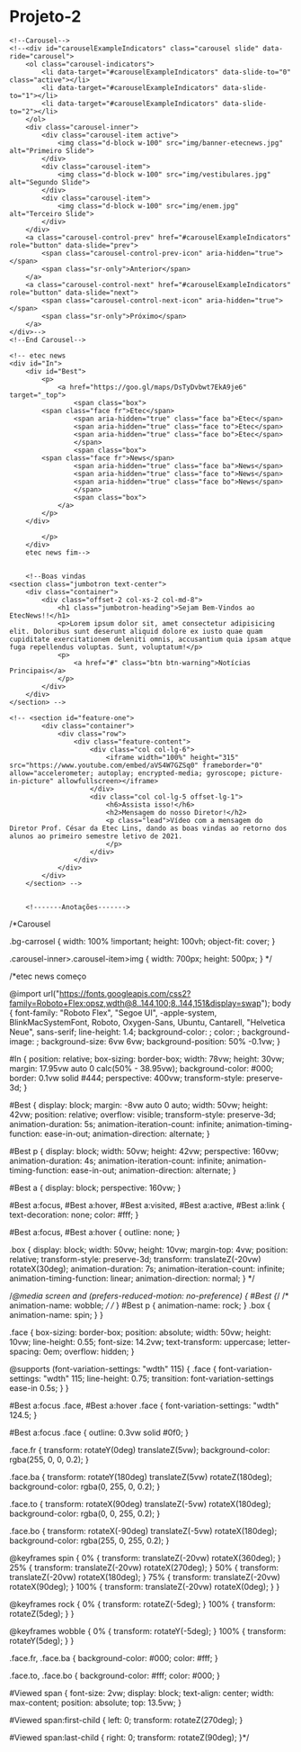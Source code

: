 # Projeto-2

<!----------------------Anotações------------------------>

    <!--Carousel-->
    <!--<div id="carouselExampleIndicators" class="carousel slide" data-ride="carousel">
        <ol class="carousel-indicators">
            <li data-target="#carouselExampleIndicators" data-slide-to="0" class="active"></li>
            <li data-target="#carouselExampleIndicators" data-slide-to="1"></li>
            <li data-target="#carouselExampleIndicators" data-slide-to="2"></li>
        </ol>
        <div class="carousel-inner">
            <div class="carousel-item active">
                <img class="d-block w-100" src="img/banner-etecnews.jpg" alt="Primeiro Slide">
            </div>
            <div class="carousel-item">
                <img class="d-block w-100" src="img/vestibulares.jpg" alt="Segundo Slide">
            </div>
            <div class="carousel-item">
                <img class="d-block w-100" src="img/enem.jpg" alt="Terceiro Slide">
            </div>
        </div>
        <a class="carousel-control-prev" href="#carouselExampleIndicators" role="button" data-slide="prev">
            <span class="carousel-control-prev-icon" aria-hidden="true"></span>
            <span class="sr-only">Anterior</span>
        </a>
        <a class="carousel-control-next" href="#carouselExampleIndicators" role="button" data-slide="next">
            <span class="carousel-control-next-icon" aria-hidden="true"></span>
            <span class="sr-only">Próximo</span>
        </a>
    </div>-->
    <!--End Carousel-->

    <!-- etec news
    <div id="In">
        <div id="Best">
            <p>
                <a href="https://goo.gl/maps/DsTyDvbwt7EkA9je6" target="_top">
                    <span class="box">
            <span class="face fr">Etec</span>
                    <span aria-hidden="true" class="face ba">Etec</span>
                    <span aria-hidden="true" class="face to">Etec</span>
                    <span aria-hidden="true" class="face bo">Etec</span>
                    </span>
                    <span class="box">
            <span class="face fr">News</span>
                    <span aria-hidden="true" class="face ba">News</span>
                    <span aria-hidden="true" class="face to">News</span>
                    <span aria-hidden="true" class="face bo">News</span>
                    </span>
                    <span class="box">
                </a>
            </p>
        </div>
        
            </p>
        </div>
        etec news fim-->


        <!--Boas vindas
    <section class="jumbotron text-center">
        <div class="container">
            <div class="offset-2 col-xs-2 col-md-8">
                <h1 class="jumbotron-heading">Sejam Bem-Vindos ao EtecNews!!</h1>
                <p>Lorem ipsum dolor sit, amet consectetur adipisicing elit. Doloribus sunt deserunt aliquid dolore ex iusto quae quam cupiditate exercitationem deleniti omnis, accusantium quia ipsam atque fuga repellendus voluptas. Sunt, voluptatum!</p>
                <p>
                    <a href="#" class="btn btn-warning">Notícias Principais</a>
                </p>
            </div>
        </div>
    </section> -->

    <!-- <section id="feature-one">
            <div class="container">
                <div class="row">
                    <div class="feature-content">
                        <div class="col col-lg-6">
                            <iframe width="100%" height="315" src="https://www.youtube.com/embed/aVS4W7GZSq0" frameborder="0" allow="accelerometer; autoplay; encrypted-media; gyroscope; picture-in-picture" allowfullscreen></iframe>
                        </div>
                        <div class="col col-lg-5 offset-lg-1">
                            <h6>Assista isso!</h6>
                            <h2>Mensagem do nosso Diretor!</h2>
                            <p class="lead">Vídeo com a mensagem do Diretor Prof. César da Etec Lins, dando as boas vindas ao retorno dos alunos ao primeiro semestre letivo de 2021.
                            </p>
                        </div>
                    </div>
                </div>
            </div>
        </section> -->


        <!-------Anotações------->
/*Carousel

.bg-carrosel {
    width: 100% !important;
    height: 100vh;
    object-fit: cover;
}

.carousel-inner>.carousel-item>img {
    width: 700px;
    height: 500px;
} */

/*etec news começo

@import url("https://fonts.googleapis.com/css2?family=Roboto+Flex:opsz,wdth@8..144,100;8..144,151&display=swap");
body {
    font-family: "Roboto Flex", "Segoe UI", -apple-system, BlinkMacSystemFont, Roboto, Oxygen-Sans, Ubuntu, Cantarell, "Helvetica Neue", sans-serif;
    line-height: 1.4;
    background-color: ;
    color: ;
    background-image: ;
    background-size: 6vw 6vw;
    background-position: 50% -0.1vw;
}

#In {
    position: relative;
    box-sizing: border-box;
    width: 78vw;
    height: 30vw;
    margin: 17.95vw auto 0 calc(50% - 38.95vw);
    background-color: #000;
    border: 0.1vw solid #444;
    perspective: 400vw;
    transform-style: preserve-3d;
}

#Best {
    display: block;
    margin: -8vw auto 0 auto;
    width: 50vw;
    height: 42vw;
    position: relative;
    overflow: visible;
    transform-style: preserve-3d;
    animation-duration: 5s;
    animation-iteration-count: infinite;
    animation-timing-function: ease-in-out;
    animation-direction: alternate;
}

#Best p {
    display: block;
    width: 50vw;
    height: 42vw;
    perspective: 160vw;
    animation-duration: 4s;
    animation-iteration-count: infinite;
    animation-timing-function: ease-in-out;
    animation-direction: alternate;
}

#Best a {
    display: block;
    perspective: 160vw;
}

#Best a:focus,
#Best a:hover,
#Best a:visited,
#Best a:active,
#Best a:link {
    text-decoration: none;
    color: #fff;
}

#Best a:focus,
#Best a:hover {
    outline: none;
}

.box {
    display: block;
    width: 50vw;
    height: 10vw;
    margin-top: 4vw;
    position: relative;
    transform-style: preserve-3d;
    transform: translateZ(-20vw) rotateX(30deg);
    animation-duration: 7s;
    animation-iteration-count: infinite;
    animation-timing-function: linear;
    animation-direction: normal;
}
*/

/*@media screen and (prefers-reduced-motion: no-preference) {
    #Best {*/
        /*     animation-name: wobble; */
/*    }
    #Best p {
        animation-name: rock;
    }
    .box {
        animation-name: spin;
    }
}

.face {
    box-sizing: border-box;
    position: absolute;
    width: 50vw;
    height: 10vw;
    line-height: 0.55;
    font-size: 14.2vw;
    text-transform: uppercase;
    letter-spacing: 0em;
    overflow: hidden;
}

@supports (font-variation-settings: "wdth" 115) {
    .face {
        font-variation-settings: "wdth" 115;
        line-height: 0.75;
        transition: font-variation-settings ease-in 0.5s;
    }
}

#Best a:focus .face,
#Best a:hover .face {
    font-variation-settings: "wdth" 124.5;
}

#Best a:focus .face {
    outline: 0.3vw solid #0f0;
}

.face.fr {
    transform: rotateY(0deg) translateZ(5vw);
    background-color: rgba(255, 0, 0, 0.2);
}

.face.ba {
    transform: rotateY(180deg) translateZ(5vw) rotateZ(180deg);
    background-color: rgba(0, 255, 0, 0.2);
}

.face.to {
    transform: rotateX(90deg) translateZ(-5vw) rotateX(180deg);
    background-color: rgba(0, 0, 255, 0.2);
}

.face.bo {
    transform: rotateX(-90deg) translateZ(-5vw) rotateX(180deg);
    background-color: rgba(255, 0, 255, 0.2);
}

@keyframes spin {
    0% {
        transform: translateZ(-20vw) rotateX(360deg);
    }
    25% {
        transform: translateZ(-20vw) rotateX(270deg);
    }
    50% {
        transform: translateZ(-20vw) rotateX(180deg);
    }
    75% {
        transform: translateZ(-20vw) rotateX(90deg);
    }
    100% {
        transform: translateZ(-20vw) rotateX(0deg);
    }
}

@keyframes rock {
    0% {
        transform: rotateZ(-5deg);
    }
    100% {
        transform: rotateZ(5deg);
    }
}

@keyframes wobble {
    0% {
        transform: rotateY(-5deg);
    }
    100% {
        transform: rotateY(5deg);
    }
}

.face.fr,
.face.ba {
    background-color: #000;
    color: #fff;
}

.face.to,
.face.bo {
    background-color: #fff;
    color: #000;
}

#Viewed span {
    font-size: 2vw;
    display: block;
    text-align: center;
    width: max-content;
    position: absolute;
    top: 13.5vw;
}

#Viewed span:first-child {
    left: 0;
    transform: rotateZ(270deg);
}

#Viewed span:last-child {
    right: 0;
    transform: rotateZ(90deg);
}*/